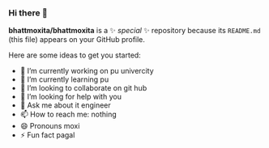 ### Hi there 👋


**bhattmoxita/bhattmoxita** is a ✨ _special_ ✨ repository because its `README.md` (this file) appears on your GitHub profile.

Here are some ideas to get you started:

- 🔭 I’m currently working on pu univercity
- 🌱 I’m currently learning pu
- 👯 I’m looking to collaborate on git hub
- 🤔 I’m looking for help with you
- 💬 Ask me about it engineer
- 📫 How to reach me: nothing
- 😄 Pronouns moxi
- ⚡ Fun fact pagal
